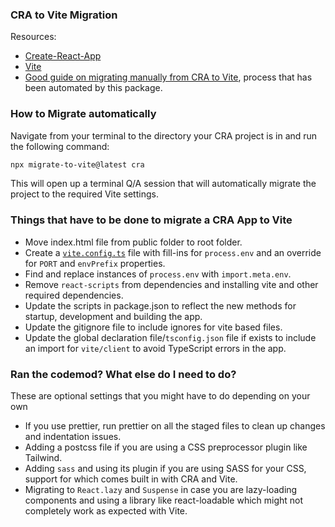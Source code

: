 ### CRA to Vite Migration

Resources:

-   [Create-React-App](https://create-react-app.dev/)
-   [Vite](https://vitejs.dev/)
-   [Good guide on migrating manually from CRA to Vite](https://cathalmacdonnacha.com/migrating-from-create-react-app-cra-to-vite), process that has been automated by this package.

### How to Migrate automatically

Navigate from your terminal to the directory your CRA project is in and run the following command:

```bash
npx migrate-to-vite@latest cra
```

This will open up a terminal Q/A session that will automatically migrate the project to the required Vite settings.

### Things that have to be done to migrate a CRA App to Vite

-   Move index.html file from public folder to root folder.
-   Create a [`vite.config.ts`](https://vitejs.dev/config/) file with fill-ins for `process.env` and an override for `PORT` and `envPrefix` properties.
-   Find and replace instances of `process.env` with `import.meta.env`.
-   Remove `react-scripts` from dependencies and installing vite and other required dependencies.
-   Update the scripts in package.json to reflect the new methods for startup, development and building the app.
-   Update the gitignore file to include ignores for vite based files.
-   Update the global declaration file/`tsconfig.json` file if exists to include an import for `vite/client` to avoid TypeScript errors in the app.

### Ran the codemod? What else do I need to do?

These are optional settings that you might have to do depending on your own

-   If you use prettier, run prettier on all the staged files to clean up changes and indentation issues.
-   Adding a postcss file if you are using a CSS preprocessor plugin like Tailwind.
-   Adding `sass` and using its plugin if you are using SASS for your CSS, support for which comes built in with CRA and Vite.
-   Migrating to `React.lazy` and `Suspense` in case you are lazy-loading components and using a library like react-loadable which might not completely work as expected with Vite.
